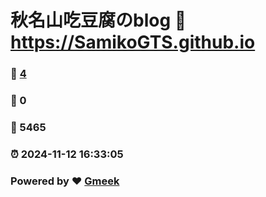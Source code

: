 # 秋名山吃豆腐のblog :link: https://SamikoGTS.github.io 
### :page_facing_up: [4](https://SamikoGTS.github.io/tag.html) 
### :speech_balloon: 0 
### :hibiscus: 5465 
### :alarm_clock: 2024-11-12 16:33:05 
### Powered by :heart: [Gmeek](https://github.com/Meekdai/Gmeek)
